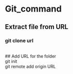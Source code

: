 # Git_command <br>

## Extract file from URL <br>
### git clone url <br>
<br>
## Add URL for the folder <br>
git init <br>
git remote add origin URL <br>

